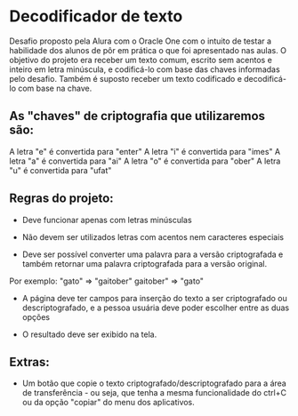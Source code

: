 # Decodificador de texto
Desafio proposto pela Alura com o Oracle One com o intuito de testar a habilidade dos alunos de pôr em prática o que foi apresentado nas aulas.
O objetivo do projeto era receber um texto comum, escrito sem acentos e inteiro em letra minúscula, e codificá-lo com base das chaves informadas pelo desafio. Também é suposto receber um texto codificado e decodificá-lo com base na chave.

## As "chaves" de criptografia que utilizaremos são:
A letra "e" é convertida para "enter"
A letra "i" é convertida para "imes"
A letra "a" é convertida para "ai"
A letra "o" é convertida para "ober"
A letra "u" é convertida para "ufat"

## Regras do projeto:
- Deve funcionar apenas com letras minúsculas

- Não devem ser utilizados letras com acentos nem caracteres especiais

- Deve ser possível converter uma palavra para a versão criptografada e também retornar uma palavra criptografada para a versão original.

Por exemplo:
"gato" => "gaitober"
gaitober" => "gato"

- A página deve ter campos para inserção do texto a ser criptografado ou descriptografado, e a pessoa usuária deve poder escolher entre as duas opções

- O resultado deve ser exibido na tela.

## Extras:

- Um botão que copie o texto criptografado/descriptografado para a área de transferência - ou seja, que tenha a mesma funcionalidade do ctrl+C ou da opção "copiar" do menu dos aplicativos.